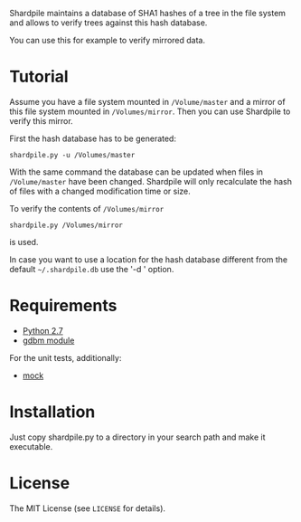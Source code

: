 Shardpile maintains a database of SHA1 hashes of a tree in the file system and
allows to verify trees against this hash database.

You can use this for example to verify mirrored data.

Tutorial
========

Assume you have a file system mounted in `/Volume/master` and a mirror of this
file system mounted in `/Volumes/mirror`. Then you can use Shardpile to verify
this mirror.

First the hash database has to be generated:
```
shardpile.py -u /Volumes/master
```
With the same command the database can be updated when files in `/Volume/master`
have been changed. Shardpile will only recalculate the hash of files with
a changed modification time or size.

To verify the contents of `/Volumes/mirror`
```
shardpile.py /Volumes/mirror
```
is used.

In case you want to use a location for the hash database different from the
default `~/.shardpile.db` use the '-d <path>' option.


Requirements
============

* [Python 2.7](http://www.python.org/)
* [gdbm module](http://docs.python.org/2/library/gdbm.html)

For the unit tests, additionally:
* [mock](http://www.voidspace.org.uk/python/mock/)

Installation
============

Just copy shardpile.py to a directory in your search path and make it
executable.


License
=======

The MIT License (see `LICENSE` for details).
